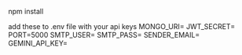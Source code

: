 npm install

add these to .env file with your api keys
MONGO_URI=
JWT_SECRET=
PORT=5000
SMTP_USER=
SMTP_PASS=
SENDER_EMAIL=
GEMINI_API_KEY=
